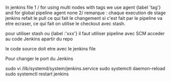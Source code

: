 
In jenkins file
        1 / for using multi nodes with tags we use agent {label 'tag'} and for global pipeline agent none
        2/ remarque :
                chaque execution de stage jenkins refait le pull ce qui fait le changement si c'est fait par le pipeline va etre ecraser,
                ce qui fait on utilise le checkout avec stash.

pour utiliser stash ou {label :'xxx'} il faut utiliser pipeline avec SCM acceder au code Jenkins apartir du repo

le code source doit etre avec le jenkins file

Pour changer le port du Jenkins

sudo vi /lib/systemd/system/jenkins.service
sudo systemctl daemon-reload
sudo systemctl restart jenkins
                
        
